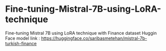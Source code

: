 # Fine-tuning-Mistral-7B-using-LoRA-technique
Fine-tuning Mistral 7B using LoRA technique with Finance dataset
Huggin Face model link : https://huggingface.co/saribasmetehan/mistral-7b-turkish-finance
